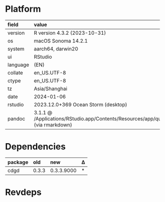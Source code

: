 # Platform

|field    |value                                                                                      |
|:--------|:------------------------------------------------------------------------------------------|
|version  |R version 4.3.2 (2023-10-31)                                                               |
|os       |macOS Sonoma 14.2.1                                                                        |
|system   |aarch64, darwin20                                                                          |
|ui       |RStudio                                                                                    |
|language |(EN)                                                                                       |
|collate  |en_US.UTF-8                                                                                |
|ctype    |en_US.UTF-8                                                                                |
|tz       |Asia/Shanghai                                                                              |
|date     |2024-01-06                                                                                 |
|rstudio  |2023.12.0+369 Ocean Storm (desktop)                                                        |
|pandoc   |3.1.1 @ /Applications/RStudio.app/Contents/Resources/app/quarto/bin/tools/ (via rmarkdown) |

# Dependencies

|package |old   |new        |Δ  |
|:-------|:-----|:----------|:--|
|cdgd    |0.3.3 |0.3.3.9000 |*  |

# Revdeps

